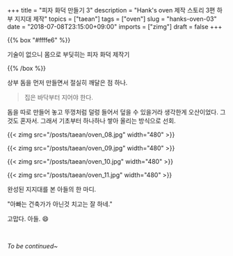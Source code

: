 +++
title = "피자 화덕 만들기 3"
description = "Hank's oven 제작 스토리 3편 하부 지지대 제작"
topics = ["taean"]
tags = ["oven"]
slug = "hanks-oven-03"
date = "2018-07-08T23:15:00+09:00"
imports = ["zimg"]
draft = false
+++

{{% box "#ffffe6" %}}

기술이 없으니 몸으로 부딪히는 피자 화덕 제작기

{{% /box %}}

상부 돔을 먼저 만들면서 절실히 깨달은 점 하나. 

> 집은 바닥부터 지어야 한다.

돔을 따로 만들어 놓고 뚜껑처럼 덜렁 들어서 덮을 수 있을거라 생각한게 오산이었다. 그것도 혼자서. 그래서 기초부터 하나하나 쌓아 올리는 방식으로 선회.

{{< zimg src="/posts/taean/oven_08.jpg" width="480" >}}

{{< zimg src="/posts/taean/oven_09.jpg" width="480" >}}

{{< zimg src="/posts/taean/oven_10.jpg" width="480" >}}

{{< zimg src="/posts/taean/oven_11.jpg" width="480" >}}

완성된 지지대를 본 아들의 한 마디.

"아빠는 건축가가 아닌것 치고는 잘 하네."

고맙다. 아들. :smile:

<br>

*To be continued~*